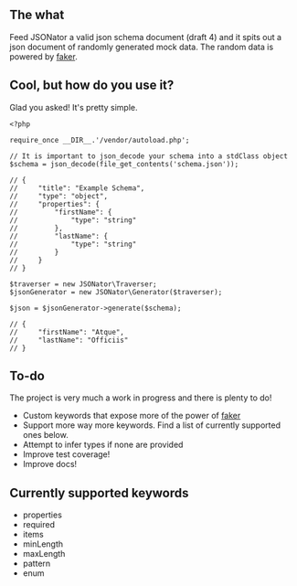 ## The what

Feed JSONator a valid json schema document (draft 4) and it spits out a json document of randomly generated mock data. The random data is powered by [faker](https://github.com/fzaninotto/Faker).

## Cool, but how do you use it?

Glad you asked! It's pretty simple.

```
<?php

require_once __DIR__.'/vendor/autoload.php';

// It is important to json_decode your schema into a stdClass object
$schema = json_decode(file_get_contents('schema.json'));

// {
//     "title": "Example Schema",
//     "type": "object",
//     "properties": {
//         "firstName": {
//             "type": "string"
//         },
//         "lastName": {
//             "type": "string"
//         }
//     }
// }

$traverser = new JSONator\Traverser;
$jsonGenerator = new JSONator\Generator($traverser);

$json = $jsonGenerator->generate($schema);

// {
//     "firstName": "Atque",
//     "lastName": "Officiis"
// }
```

## To-do

The project is very much a work in progress and there is plenty to do!

- Custom keywords that expose more of the power of [faker](https://github.com/fzaninotto/Faker)
- Support more way more keywords. Find a list of currently supported ones below.
- Attempt to infer types if none are provided
- Improve test coverage!
- Improve docs!

## Currently supported keywords

- properties
- required
- items
- minLength
- maxLength
- pattern
- enum
